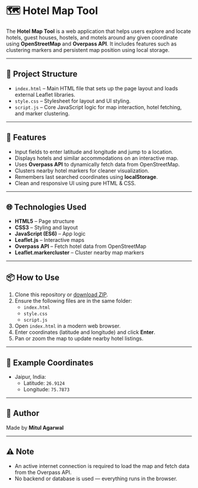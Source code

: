 # 🗺️ Hotel Map Tool

The **Hotel Map Tool** is a web application that helps users explore and locate hotels, guest houses, hostels, and motels around any given coordinate using **OpenStreetMap** and **Overpass API**. It includes features such as clustering markers and persistent map position using local storage.

---

## 📁 Project Structure

- `index.html` – Main HTML file that sets up the page layout and loads external Leaflet libraries.
- `style.css` – Stylesheet for layout and UI styling.
- `script.js` – Core JavaScript logic for map interaction, hotel fetching, and marker clustering.

---

## 🚀 Features

- Input fields to enter latitude and longitude and jump to a location.
- Displays hotels and similar accommodations on an interactive map.
- Uses **Overpass API** to dynamically fetch data from OpenStreetMap.
- Clusters nearby hotel markers for cleaner visualization.
- Remembers last searched coordinates using **localStorage**.
- Clean and responsive UI using pure HTML & CSS.

---

## 🌐 Technologies Used

- **HTML5** – Page structure
- **CSS3** – Styling and layout
- **JavaScript (ES6)** – App logic
- **Leaflet.js** – Interactive maps
- **Overpass API** – Fetch hotel data from OpenStreetMap
- **Leaflet.markercluster** – Cluster nearby map markers

---

## 📦 How to Use

1. Clone this repository or [download ZIP](https://github.com/your-username/your-repo-name).
2. Ensure the following files are in the same folder:
   - `index.html`
   - `style.css`
   - `script.js`
3. Open `index.html` in a modern web browser.
4. Enter coordinates (latitude and longitude) and click **Enter**.
5. Pan or zoom the map to update nearby hotel listings.

---

## 📍 Example Coordinates

- Jaipur, India:  
  - Latitude: `26.9124`  
  - Longitude: `75.7873`

---

## 📌 Author

Made by **Mitul Agarwal**

---

## ⚠️ Note

- An active internet connection is required to load the map and fetch data from the Overpass API.
- No backend or database is used — everything runs in the browser.

